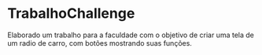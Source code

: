 # TrabalhoChallenge
 Elaborado um trabalho para a faculdade com o objetivo de criar uma tela de um radio de carro, com botões mostrando suas funções.
